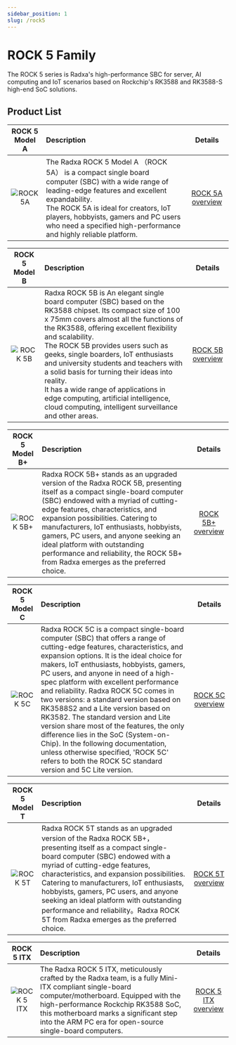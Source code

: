 ```yaml
---
sidebar_position: 1
slug: /rock5
---
```


# ROCK 5 Family

The ROCK 5 series is Radxa's high-performance SBC for server, AI computing and IoT scenarios based on Rockchip's RK3588 and RK3588-S high-end SoC solutions.

## Product List

|               ROCK 5 Model A               | Description                                                                                                                                                                                                                                                                                                   |                          Details                           |
| :----------------------------------------: | :------------------------------------------------------------------------------------------------------------------------------------------------------------------------------------------------------------------------------------------------------------------------------------------------------------ | :--------------------------------------------------------: |
| ![ROCK 5A](/img/rock5a/ROCK-5A-comic.webp) | The Radxa ROCK 5 Model A （ROCK 5A） is a compact single board computer (SBC) with a wide range of leading-edge features and excellent expandability. <br/>The ROCK 5A is ideal for creators, IoT players, hobbyists, gamers and PC users who need a specified high-performance and highly reliable platform. | [ROCK 5A overview](/rock5/rock5a/getting-started/overview) |

|               ROCK 5 Model B               | Description                                                                                                                                                                                                                                                                                                                                                                                                                                                                                                                                    |                      Details                       |
| :----------------------------------------: | :--------------------------------------------------------------------------------------------------------------------------------------------------------------------------------------------------------------------------------------------------------------------------------------------------------------------------------------------------------------------------------------------------------------------------------------------------------------------------------------------------------------------------------------------- | :------------------------------------------------: |
| ![ROCK 5B](/img/rock5b/ROCK-5B-comic.webp) | Radxa ROCK 5B is An elegant single board computer (SBC) based on the RK3588 chipset. Its compact size of 100 x 75mm covers almost all the functions of the RK3588, offering excellent flexibility and scalability.<br/>The ROCK 5B provides users such as geeks, single boarders, IoT enthusiasts and university students and teachers with a solid basis for turning their ideas into reality.<br/>It has a wide range of applications in edge computing, artificial intelligence, cloud computing, intelligent surveillance and other areas. | [ROCK 5B overview](/rock5/rock5b/getting-started/) |

|               ROCK 5 Model B+               | Description                                                                                                                                                                                                                                                                                                                                                                                                                                      |                       Details                       |
| :-----------------------------------------: | :----------------------------------------------------------------------------------------------------------------------------------------------------------------------------------------------------------------------------------------------------------------------------------------------------------------------------------------------------------------------------------------------------------------------------------------------- | :-------------------------------------------------: |
| ![ROCK 5B+](/img/rock5b/ROCK-5B-comic.webp) | Radxa ROCK 5B+ stands as an upgraded version of the Radxa ROCK 5B, presenting itself as a compact single-board computer (SBC) endowed with a myriad of cutting-edge features, characteristics, and expansion possibilities. Catering to manufacturers, IoT enthusiasts, hobbyists, gamers, PC users, and anyone seeking an ideal platform with outstanding performance and reliability, the ROCK 5B+ from Radxa emerges as the preferred choice. | [ROCK 5B+ overview](/rock5/rock5b/getting-started/) |

|                     ROCK 5 Model C                     | Description                                                                                                                                                                                                                                                                                                                                                                                                                                                                                                                                                                                                                                                                                       |                      Details                      |
| :----------------------------------------------------: | :------------------------------------------------------------------------------------------------------------------------------------------------------------------------------------------------------------------------------------------------------------------------------------------------------------------------------------------------------------------------------------------------------------------------------------------------------------------------------------------------------------------------------------------------------------------------------------------------------------------------------------------------------------------------------------------------ | :-----------------------------------------------: |
| ![ROCK 5C](/img/rock5c/rock-5c-and-5c-lite-comic.webp) | Radxa ROCK 5C is a compact single-board computer (SBC) that offers a range of cutting-edge features, characteristics, and expansion options. It is the ideal choice for makers, IoT enthusiasts, hobbyists, gamers, PC users, and anyone in need of a high-spec platform with excellent performance and reliability. Radxa ROCK 5C comes in two versions: a standard version based on RK3588S2 and a Lite version based on RK3582. The standard version and Lite version share most of the features, the only difference lies in the SoC (System-on-Chip). In the following documentation, unless otherwise specified, 'ROCK 5C' refers to both the ROCK 5C standard version and 5C Lite version. | [ROCK 5C overview](/rock5/rock5c/getting-started) |

|               ROCK 5 Model T               | Description                                                                                                                                                                                                                                                                                                                                                                                                                                       |                      Details                      |
| :----------------------------------------: | :------------------------------------------------------------------------------------------------------------------------------------------------------------------------------------------------------------------------------------------------------------------------------------------------------------------------------------------------------------------------------------------------------------------------------------------------ | :-----------------------------------------------: |
| ![ROCK 5T](/img/rock5t/rock-5t-comic.webp) | Radxa ROCK 5T stands as an upgraded version of the Radxa ROCK 5B+，presenting itself as a compact single-board computer (SBC) endowed with a myriad of cutting-edge features, characteristics, and expansion possibilities. Catering to manufacturers, IoT enthusiasts, hobbyists, gamers, PC users, and anyone seeking an ideal platform with outstanding performance and reliability。Radxa ROCK 5T from Radxa emerges as the preferred choice. | [ROCK 5T overview](/rock5/rock5t/getting-started) |

|                    ROCK 5 ITX                    | Description                                                                                                                                                                                                                                                                                  |                        Details                         |
| :----------------------------------------------: | :------------------------------------------------------------------------------------------------------------------------------------------------------------------------------------------------------------------------------------------------------------------------------------------- | :----------------------------------------------------: |
| ![ROCK 5 ITX](/img/rock5itx/rock5itx-comic.webp) | The Radxa ROCK 5 ITX, meticulously crafted by the Radxa team, is a fully Mini-ITX compliant single-board computer/motherboard. Equipped with the high-performance Rockchip RK3588 SoC, this motherboard marks a significant step into the ARM PC era for open-source single-board computers. | [ROCK 5 ITX overview](/rock5/rock5itx/getting-started) |
